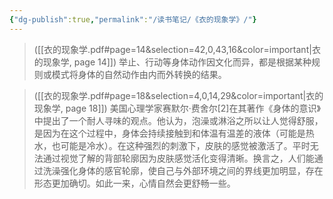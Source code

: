 ```yaml
---
{"dg-publish":true,"permalink":"/读书笔记/《衣的现象学》/"}
---
```


> ([[衣的现象学.pdf#page=14&selection=42,0,43,16&color=important\|衣的现象学, page 14]])
> 举止、行动等身体动作因文化而异，都是根据某种规则或模式将身体的自然动作由内而外转换的结果。

> ([[衣的现象学.pdf#page=18&selection=4,0,14,29&color=important\|衣的现象学, page 18]])
> 美国心理学家赛默尔·费舍尔[2]在其著作《身体的意识》中提出了一个耐人寻味的观点。他认为，泡澡或淋浴之所以让人觉得舒服，是因为在这个过程中，身体会持续接触到和体温有温差的液体（可能是热水，也可能是冷水）。在这种强烈的刺激下，皮肤的感觉被激活了。平时无法通过视觉了解的背部轮廓因为皮肤感觉活化变得清晰。换言之，人们能通过洗澡强化身体的感官轮廓，使自己与外部环境之间的界线更加明显，存在形态更加确切。如此一来，心情自然会更舒畅一些。
